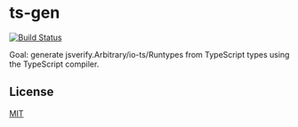 # ts-gen

[![Build Status](https://travis-ci.org/brainlessdeveloper/ts-gen.svg?branch=master)](https://travis-ci.org/brainlessdeveloper/ts-gen)

Goal: generate jsverify.Arbitrary/io-ts/Runtypes from TypeScript types using the TypeScript compiler.

## License

[MIT](LICENSE)

